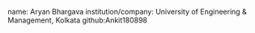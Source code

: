 name: Aryan Bhargava institution/company: University of Engineering & Management, Kolkata github:Ankit180898
